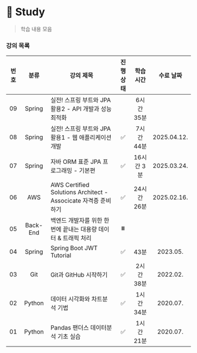 # 📖 Study 
> 학습 내용 모음

### 강의 목록

|번호|분류|강의 제목|진행 상태|학습 시간|수료 날짜|
|:----:|:----:|----|:----:|:----:|:----:|
|09|Spring|실전! 스프링 부트와 JPA 활용2 - API 개발과 성능 최적화||6시간 35분||
|08|Spring|실전! 스프링 부트와 JPA 활용1 - 웹 애플리케이션 개발|✅|7시간 44분|2025.04.12.|
|07|Spring|자바 ORM 표준 JPA 프로그래밍 - 기본편|✅|16시간 3분|2025.03.24.|
|06|AWS|AWS Certified Solutions Architect - Associcate 자격증 준비하기|✅|24시간 26분|2025.02.16.|
|05|Back-End|백엔드 개발자를 위한 한 번에 끝내는 대용량 데이터 & 트래픽 처리|⏸️|||
|04|Spring|Spring Boot JWT Tutorial|✅|43분|2023.05.|
|03|Git|Git과 GitHub 시작하기|✅|2시간 38분|2022.02.|
|02|Python|데이터 시각화와 차트분석 기법|✅|1시간 34분|2020.07.|
|01|Python|Pandas 팬더스 데이터분석 기초 실습|✅|1시간 21분|2020.07.|

